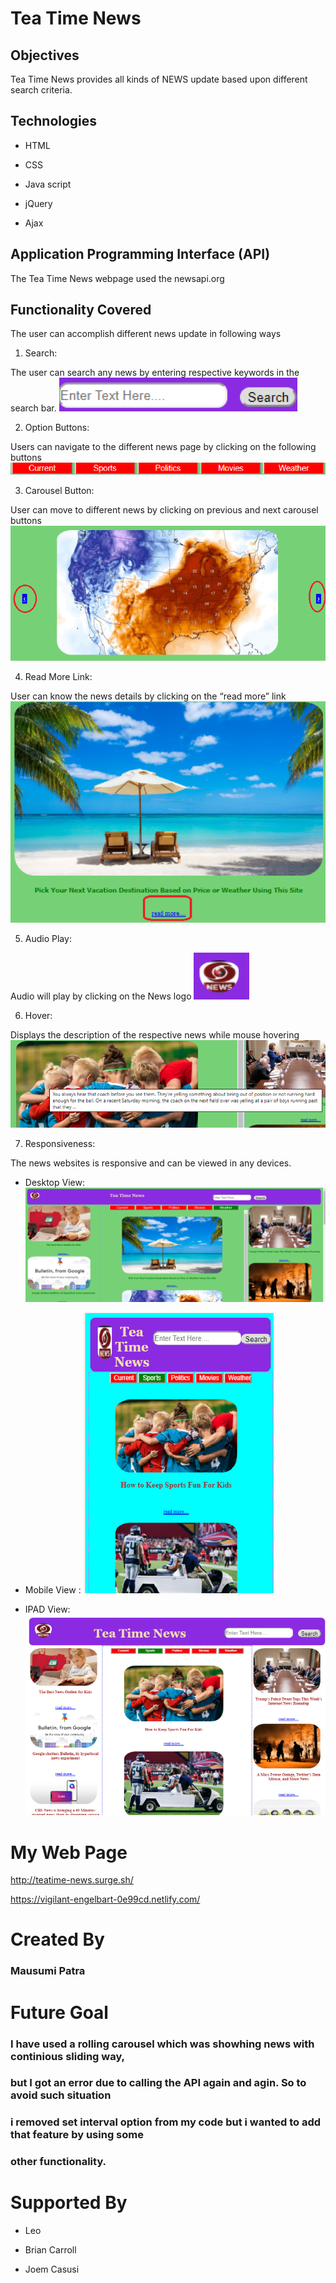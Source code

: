 # Tea Time News

## Objectives

Tea Time News provides all kinds of NEWS update based upon different search criteria.

## Technologies

- HTML

* CSS

* Java script

* jQuery

* Ajax

## Application Programming Interface (API)

The Tea Time News webpage used the newsapi.org

## Functionality Covered

The user can accomplish different news update in following ways

1. Search:

The user can search any news by entering respective keywords in the search bar.
![alt text](images/search.png "Search")

2. Option Buttons:

Users can navigate to the different news page by clicking on the following buttons
![alt text](images/optionbutton.png "Optionbutton")

3. Carousel Button:

User can move to different news by clicking on previous and next carousel buttons
![alt text](images/carousel.png "Carousel")

4. Read More Link:

User can know the news details by clicking on the “read more” link
![alt text](images/readmore.png "Readmore")

5. Audio Play:

Audio will play by clicking on the News logo
![alt text](images/audio.png "Audio")

6. Hover:

Displays the description of the respective news while mouse hovering
![alt text](images/hover.png "Hover")

7. Responsiveness:

The news websites is responsive and can be viewed in any devices.

- Desktop View:
  ![alt text](images/desktop.png "Desktop")

- Mobile View :
  ![alt text](images/phone.png "Phone")

- IPAD View:
  ![alt text](images/ipad.png "Ipad")

# My Web Page

http://teatime-news.surge.sh/

https://vigilant-engelbart-0e99cd.netlify.com/

# Created By

### Mausumi Patra

# Future Goal

### I have used a rolling carousel which was showhing news with continious sliding way,

### but I got an error due to calling the API again and agin. So to avoid such situation

### i removed set interval option from my code but i wanted to add that feature by using some

### other functionality.

# Supported By

- Leo

- Brian Carroll

- Joem Casusi
